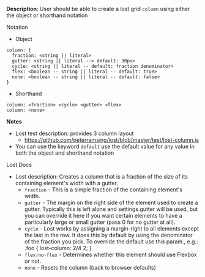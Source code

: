 __Description__: User should be able to create a lost grid `column` using either the object or shorthand notation

Notation
- Object
```
column: {
  fraction: <string || literal>
  gutter: <string || literal --> default: 30px>
  cycle: <string || literal -- default: fraction denominator>
  flex: <boolean -- string || literal -- default: true>
  none: <boolean -- string || literal -- default: false>
}
```
- Shorthand
```
column: <fraction> <cycle> <gutter> <flex>
column: <none>
```

__Notes__

- Lost test description: provides 3 column layout
    + https://github.com/peterramsing/lost/blob/master/test/lost-column.js
- You can use the keyword `default` use the default value for any value in both the object and shorthand notation

Lost Docs
- Lost description: Creates a column that is a fraction of the size of its containing element's width with a gutter.
    + `fraction` - This is a simple fraction of the containing element's width.
    + `gutter` - The margin on the right side of the element used to create a gutter. Typically this is left alone and settings.gutter will be used, but you can override it here if you want certain elements to have a particularly large or small gutter (pass 0 for no gutter at all).
    + `cycle` - Lost works by assigning a margin-right to all elements except the last in the row. It does this by default by using the denominator of the fraction you pick. To override the default use this param., e.g.: .foo { lost-column: 2/4 2; }
    + `flex|no-flex` - Determines whether this element should use Flexbox or not.
    + `none` - Resets the column (back to browser defaults)